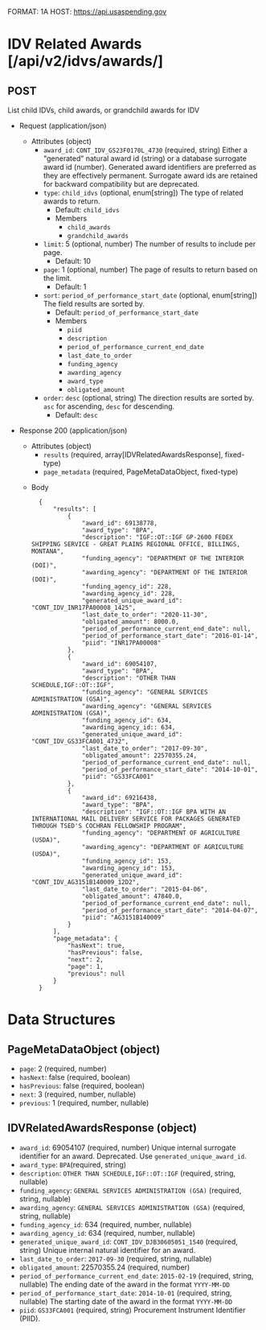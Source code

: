 FORMAT: 1A
HOST: https://api.usaspending.gov

# IDV Related Awards [/api/v2/idvs/awards/]

## POST

List child IDVs, child awards, or grandchild awards for IDV

+ Request (application/json)
    + Attributes (object)
        + `award_id`: `CONT_IDV_GS23F0170L_4730` (required, string)
            Either a "generated" natural award id (string) or a database surrogate award id (number).  Generated award identifiers are preferred as they are effectively permanent.  Surrogate award ids are retained for backward compatibility but are deprecated.
        + `type`: `child_idvs` (optional, enum[string])
            The type of related awards to return.
            + Default: `child_idvs`
            + Members
                + `child_awards`
                + `grandchild_awards`
        + `limit`: 5 (optional, number)
            The number of results to include per page.
            + Default: 10
        + `page`: 1 (optional, number)
            The page of results to return based on the limit.
            + Default: 1
        + `sort`: `period_of_performance_start_date` (optional, enum[string])
            The field results are sorted by.
            + Default: `period_of_performance_start_date`
            + Members
                + `piid`
                + `description`
                + `period_of_performance_current_end_date`
                + `last_date_to_order`
                + `funding_agency`
                + `awarding_agency`
                + `award_type`
                + `obligated_amount`
        + `order`: `desc` (optional, string)
            The direction results are sorted by. `asc` for ascending, `desc` for descending.
            + Default: `desc`            

+ Response 200 (application/json)
    + Attributes (object)
        + `results` (required, array[IDVRelatedAwardsResponse], fixed-type)
        + `page_metadata` (required, PageMetaDataObject, fixed-type)

    * Body

            {
                "results": [
                    {
                        "award_id": 69138778,
                        "award_type": "BPA",
                        "description": "IGF::OT::IGF GP-2600 FEDEX SHIPPING SERVICE - GREAT PLAINS REGIONAL OFFICE, BILLINGS, MONTANA",
                        "funding_agency": "DEPARTMENT OF THE INTERIOR (DOI)",
                        "awarding_agency": "DEPARTMENT OF THE INTERIOR (DOI)",
                        "funding_agency_id": 228,
                        "awarding_agency_id": 228,
                        "generated_unique_award_id": "CONT_IDV_INR17PA00008_1425",
                        "last_date_to_order": "2020-11-30",
                        "obligated_amount": 8000.0,
                        "period_of_performance_current_end_date": null,
                        "period_of_performance_start_date": "2016-01-14",
                        "piid": "INR17PA00008"
                    },
                    {
                        "award_id": 69054107,
                        "award_type": "BPA",
                        "description": "OTHER THAN SCHEDULE,IGF::OT::IGF",
                        "funding_agency": "GENERAL SERVICES ADMINISTRATION (GSA)",
                        "awarding_agency": "GENERAL SERVICES ADMINISTRATION (GSA)",
                        "funding_agency_id": 634,
                        "awarding_agency_id:: 634,
                        "generated_unique_award_id": "CONT_IDV_GS33FCA001_4732",
                        "last_date_to_order": "2017-09-30",
                        "obligated_amount": 22570355.24,
                        "period_of_performance_current_end_date": null,
                        "period_of_performance_start_date": "2014-10-01",
                        "piid": "GS33FCA001"
                    },
                    {
                        "award_id": 69216438,
                        "award_type": "BPA",
                        "description": "IGF::OT::IGF BPA WITH AN INTERNATIONAL MAIL DELIVERY SERVICE FOR PACKAGES GENERATED THROUGH TSED'S COCHRAN FELLOWSHIP PROGRAM",
                        "funding_agency": "DEPARTMENT OF AGRICULTURE (USDA)",
                        "awarding_agency": "DEPARTMENT OF AGRICULTURE (USDA)",
                        "funding_agency_id": 153,
                        "awarding_agency_id": 153,
                        "generated_unique_award_id": "CONT_IDV_AG3151B140009_12D2",
                        "last_date_to_order": "2015-04-06",
                        "obligated_amount": 47840.0,
                        "period_of_performance_current_end_date": null,
                        "period_of_performance_start_date": "2014-04-07",
                        "piid": "AG3151B140009"
                    }
                ],
                "page_metadata": {
                    "hasNext": true,
                    "hasPrevious": false,
                    "next": 2,
                    "page": 1,
                    "previous": null
                }
            }

# Data Structures

## PageMetaDataObject (object)
+ `page`: 2 (required, number)
+ `hasNext`: false (required, boolean)
+ `hasPrevious`: false (required, boolean)
+ `next`: 3 (required, number, nullable)
+ `previous`: 1 (required, number, nullable)

## IDVRelatedAwardsResponse (object)
+ `award_id`: 69054107 (required, number)
    Unique internal surrogate identifier for an award.  Deprecated.  Use `generated_unique_award_id`.
+ `award_type`: `BPA`(required, string)
+ `description`: `OTHER THAN SCHEDULE,IGF::OT::IGF` (required, string, nullable)
+ `funding_agency`: `GENERAL SERVICES ADMINISTRATION (GSA)` (required, string, nullable)
+ `awarding_agency`: `GENERAL SERVICES ADMINISTRATION (GSA)` (required, string, nullable)
+ `funding_agency_id`: 634 (required, number, nullable)
+ `awarding_agency_id`: 634 (required, number, nullable)
+ `generated_unique_award_id`: `CONT_IDV_DJB30605051_1540` (required, string)
    Unique internal natural identifier for an award.
+ `last_date_to_order`: `2017-09-30` (required, string, nullable)
+ `obligated_amount`: 22570355.24 (required, number)
+ `period_of_performance_current_end_date`: `2015-02-19` (required, string, nullable)
    The ending date of the award in the format `YYYY-MM-DD`
+ `period_of_performance_start_date`: `2014-10-01` (required, string, nullable)
    The starting date of the award in the format `YYYY-MM-DD`
+ `piid`: `GS33FCA001` (required, string)
    Procurement Instrument Identifier (PIID).
